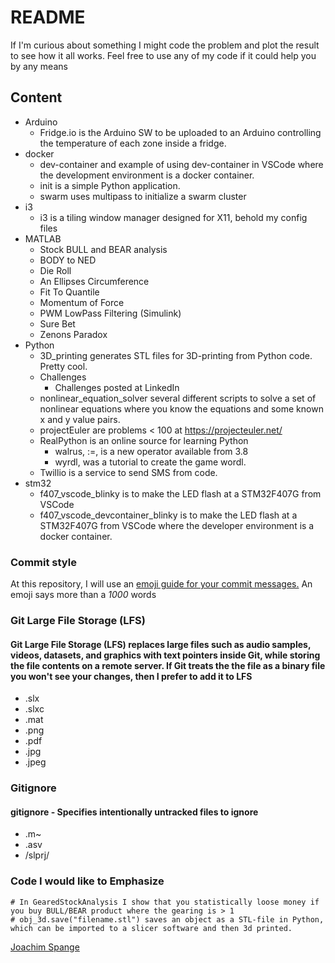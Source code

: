 # README #

If I'm curious about something I might code the problem and plot the result to see how it all works. Feel free to use any of my code if it could help you by any means

## Content ##

* Arduino
  * Fridge.io is the Arduino SW to be uploaded to an Arduino controlling the temperature of each zone inside a fridge.
* docker
  * dev-container and example of using dev-container in VSCode where the development environment is a docker container.
  * init is a simple Python application.
  * swarm uses multipass to initialize a swarm cluster
* i3
  * i3 is a tiling window manager designed for X11, behold my config files
* MATLAB
  * Stock BULL and BEAR analysis
  * BODY to NED
  * Die Roll
  * An Ellipses Circumference
  * Fit To Quantile
  * Momentum of Force
  * PWM LowPass Filtering (Simulink)
  * Sure Bet
  * Zenons Paradox
* Python
  * 3D_printing generates STL files for 3D-printing from Python code. Pretty cool.
  * Challenges
    * Challenges posted at LinkedIn
  * nonlinear_equation_solver several different scripts to solve a set of nonlinear equations where you know the equations and some known x and y value pairs.
  * projectEuler are problems < 100 at https://projecteuler.net/
  * RealPython is an online source for learning Python
    * walrus, :=, is a new operator available from 3.8
    * wyrdl, was a tutorial to create the game wordl.
  * Twillio is a service to send SMS from code.
* stm32
  * f407_vscode_blinky is to make the LED flash at a STM32F407G from VSCode
  * f407_vscode_devcontainer_blinky is to make the LED flash at a STM32F407G from VSCode where the developer environment is a docker container.

### Commit style ###

At this repository, I will use an [emoji guide for your commit messages.](https://gitmoji.carloscuesta.me/)
An emoji says more than a _1000_ words

### Git Large File Storage (LFS) ###

#### Git Large File Storage (LFS) replaces large files such as audio samples, videos, datasets, and graphics with text pointers inside Git, while storing the file contents on a remote server. If Git treats the the file as a binary file you won't see your changes, then I prefer to add it to LFS ####

* .slx
* .slxc
* .mat
* .png
* .pdf
* .jpg
* .jpeg

### Gitignore ###

#### gitignore - Specifies intentionally untracked files to ignore ####

* .m~
* .asv
* /slprj/

### Code I would like to Emphasize ###

    # In GearedStockAnalysis I show that you statistically loose money if you buy BULL/BEAR product where the gearing is > 1
    # obj_3d.save("filename.stl") saves an object as a STL-file in Python, which can be imported to a slicer software and then 3d printed.

[Joachim Spange](https://www.linkedin.com/in/joachimspange/)